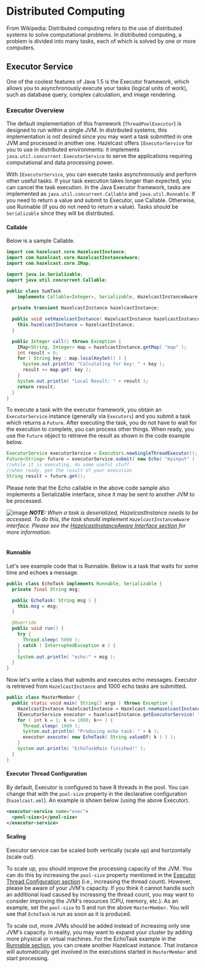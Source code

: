 
# Distributed Computing

From Wikipedia: Distributed computing refers to the use of distributed systems to solve computational problems. In distributed computing, a problem is divided into many tasks, each of which is solved by one or more computers.

## Executor Service

One of the coolest features of Java 1.5 is the Executor framework, which allows you to asynchronously execute your tasks (logical units of work), such as database query, complex calculation, and image rendering.

### Executor Overview

The default implementation of this framework (`ThreadPoolExecutor`) is designed to run within a single JVM. In distributed systems, this implementation is not desired since you may want a task submitted in one JVM and processed in another one. Hazelcast offers `IExecutorService` for you to use in distributed environments: it implements `java.util.concurrent.ExecutorService` to serve the applications requiring computational and data processing power.

With `IExecutorService`, you can execute tasks asynchronously and perform other useful tasks. If your task execution takes longer than expected, you can cancel the task execution. In the Java Executor framework, tasks are implemented as `java.util.concurrent.Callable` and `java.util.Runnable`. If you need to return a value and submit to Executor, use Callable. Otherwise, use Runnable (if you do not need to return a value). Tasks should be `Serializable` since they will be distributed.

#### Callable

Below is a sample Callable.

```java
import com.hazelcast.core.HazelcastInstance;
import com.hazelcast.core.HazelcastInstanceAware;
import com.hazelcast.core.IMap;

import java.io.Serializable;
import java.util.concurrent.Callable;

public class SumTask
    implements Callable<Integer>, Serializable, HazelcastInstanceAware {
        
  private transient HazelcastInstance hazelcastInstance;

  public void setHazelcastInstance( HazelcastInstance hazelcastInstance ) {
    this.hazelcastInstance = hazelcastInstance;
  }

  public Integer call() throws Exception {
    IMap<String, Integer> map = hazelcastInstance.getMap( "map" );
    int result = 0;
    for ( String key : map.localKeySet() ) {
      System.out.println( "Calculating for key: " + key );
      result += map.get( key );
    }
    System.out.println( "Local Result: " + result );
    return result;
  }
}
```

To execute a task with the executor framework, you obtain an `ExecutorService` instance (generally via `Executors`) and you submit a task which returns a `Future`. After executing the task, you do not have to wait for the execution to complete, you can process other things. When ready, you use the `Future` object to retrieve the result as shown in the code example below.

```java
ExecutorService executorService = Executors.newSingleThreadExecutor();
Future<String> future = executorService.submit( new Echo( "myinput" ) );
//while it is executing, do some useful stuff
//when ready, get the result of your execution
String result = future.get();
```

Please note that the Echo callable in the above code sample also implements a Serializable interface, since it may be sent to another JVM to be processed.

![image](images/NoteSmall.jpg) ***NOTE:*** *When a task is deserialized, HazelcastInstance needs to be accessed. To do this, the task should implement `HazelcastInstanceAware` interface. Please see the [HazelcastInstanceAware Interface section](#hazelcastinstanceaware-interface) for more information.*
<br></br>


#### Runnable

Let's see example code that is Runnable. Below is a task that waits for some time and echoes a message.

```java
public class EchoTask implements Runnable, Serializable {
  private final String msg;

  public EchoTask( String msg ) {
    this.msg = msg;
  }

  @Override
  public void run() {
    try {
      Thread.sleep( 5000 );
    } catch ( InterruptedException e ) {
    }
    System.out.println( "echo:" + msg );
  }
}
```

Now let's write a class that submits and executes echo messages. Executor is retrieved from `HazelcastInstance` and 1000 echo tasks are submitted.

```java
public class MasterMember {
  public static void main( String[] args ) throws Exception {
    HazelcastInstance hazelcastInstance = Hazelcast.newHazelcastInstance();
    IExecutorService executor = hazelcastInstance.getExecutorService( "exec" );
    for ( int k = 1; k <= 1000; k++ ) {
      Thread.sleep( 1000 );
      System.out.println( "Producing echo task: " + k );
      executor.execute( new EchoTask( String.valueOf( k ) ) );
    }
    System.out.println( "EchoTaskMain finished!" );
  }
}
```

#### Executor Thread Configuration

By default, Executor is configured to have 8 threads in the pool. You can change that with the `pool-size` property in the declarative configuration (`hazelcast.xml`). An example is shown below (using the above Executor).

```xml
<executor-service name="exec">
  <pool-size>1</pool-size>
</executor-service>
```

#### Scaling


Executor service can be scaled both vertically (scale up) and horizontally (scale out).


To scale up, you should improve the processing capacity of the JVM. You can do this by increasing the `pool-size` property mentioned in the [Executor Thread Configuration section](#executor-thread-configuration) (i.e., increasing the thread count). However, please be aware of your JVM's capacity. If you think it cannot handle such an additional load caused by increasing the thread count, you may want to consider improving the JVM's resources (CPU, memory, etc.). As an example, set the `pool-size` to 5 and run the above `MasterMember`. You will see that `EchoTask` is run as soon as it is produced.


To scale out, more JVMs should be added instead of increasing only one JVM's capacity. In reality, you may want to expand your cluster by adding more physical or virtual machines. For the EchoTask example in the [Runnable section](#runnable), you can create another Hazelcast instance. That instance will automatically get involved in the executions started in `MasterMember` and start processing.
